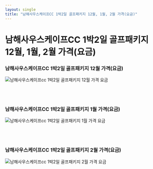 ```yaml
---
layout: single
title: "남해사우스케이프CC 1박2일 골프패키지 12월, 1월, 2월 가격(요금)"
---
```


# 남해사우스케이프CC 1박2일 골프패키지 12월, 1월, 2월 가격(요금)

### 남해사우스케이프CC 1박2일 골프패키지 12월 가격(요금)
![남해사우스케이프cc 1박2일 골프패키지 12월 가격 요금](https://user-images.githubusercontent.com/96457511/147040183-aacdb886-6fa5-45f5-b993-fac95261ec6c.PNG)
</BR></BR></BR></BR>

### 남해사우스케이프CC 1박2일 골프패키지 1월 가격(요금)
![남해사우스케이프cc 1박2일 골프패키지 1월 가격 요금](https://user-images.githubusercontent.com/96457511/147040204-69a34677-e7d0-49a1-9558-cb332a4f8525.PNG)
</BR></BR></BR></BR>

### 남해사우스케이프CC 1박2일 골프패키지 2월 가격(요금)
![남해사우스케이프cc 1박2일 골프패키지 2월 가격 요금](https://user-images.githubusercontent.com/96457511/147040215-9f3b8c92-33d5-4be6-a31a-aa8a9384679f.PNG)
</BR></BR></BR></BR>
